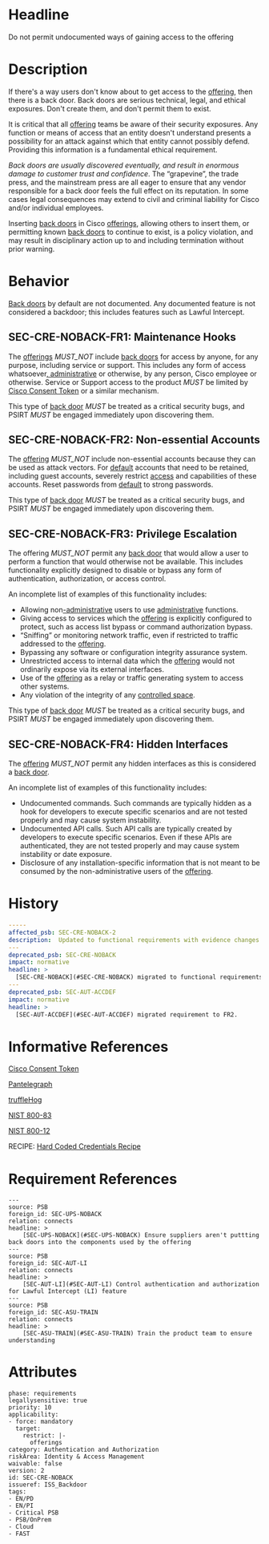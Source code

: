 # Headline

Do not permit undocumented ways of gaining access to the offering

# Description

If there's a way users don't know about to get access to the [offering](#DEF_Offering), then there is a back door. Back doors are serious technical, legal, and ethical exposures. Don't create them, and don't permit them to exist.

It is critical that all [offering](#DEF_Offering) teams be aware of their security exposures. Any function or means of access that an entity doesn't understand presents a possibility for an attack against which that entity cannot possibly defend. Providing this information is a fundamental ethical requirement.

*Back doors are usually discovered eventually, and result in enormous damage to customer trust and confidence*. The “grapevine”, the trade press, and the mainstream press are all eager to ensure that any vendor responsible for a back door feels the full effect on its reputation.  In some cases legal consequences may extend to civil and criminal liability for Cisco and/or individual employees.

Inserting [back doors](#DEF_BackDoor) in Cisco [offerings](#DEF_Offering), allowing others to insert them, or permitting known [back doors](#DEF_BackDoor) to continue to exist, is a policy violation, and may result in disciplinary action up to and including termination without prior warning.

# Behavior

[Back doors](#DEF_BackDoor) by default are not documented.  Any documented feature is not considered a backdoor; this includes features such as Lawful Intercept.

## SEC-CRE-NOBACK-FR1: Maintenance Hooks

The [offerings](#DEF_Offering) _MUST_NOT_ include [back doors](#DEF_BackDoor) for access by anyone, for any purpose, including service or support.  This includes any form of access whatsoever[, administrative](#DEF_Administrator) or otherwise, by any
person, Cisco employee or otherwise.  Service or Support access to the product _MUST_ be limited by [Cisco Consent Token](https://wiki.cisco.com/display/STOCT/Consent+Token) or a similar mechanism.

This type of [back door](#DEF_BackDoor) _MUST_ be treated as a critical security bugs, and PSIRT _MUST_ be engaged immediately upon discovering them.

## SEC-CRE-NOBACK-FR2: Non-essential Accounts

The [offering](#DEF_Offering) _MUST_NOT_ include non-essential accounts because they can be used as attack vectors. For [default](https://cserv.cisco.com/library/glossary/CG22) accounts that need to be retained, including guest accounts, severely restrict [access](https://cserv.cisco.com/library/glossary/CG71) and capabilities of these accounts.  Reset passwords from [default](https://cserv.cisco.com/library/glossary/CG22) to strong passwords.

This type of [back door](#DEF_BackDoor) _MUST_ be treated as a critical security bugs, and PSIRT _MUST_ be engaged immediately upon discovering them.

## SEC-CRE-NOBACK-FR3: Privilege Escalation

The offering _MUST_NOT_ permit any [back door](#DEF_BackDoor) that would allow a user to perform a function that would otherwise not be available. This includes functionality explicitly designed to disable or bypass any form of authentication, authorization, or access control.

An incomplete list of examples of this functionality includes:

- Allowing non[-administrative](#DEF_Administrator) users to use [administrative](#DEF_Administrator) functions.
- Giving access to services which the [offering](#DEF_Offering) is explicitly configured to protect, such as access list bypass or command authorization bypass.
- “Sniffing” or monitoring network traffic, even if restricted to traffic addressed to the [offering](#DEF_Offering).
- Bypassing any software or configuration integrity assurance system.
- Unrestricted access to internal data which the [offering](#DEF_Offering) would not ordinarily expose via its external interfaces.
- Use of the [offering](#DEF_Offering) as a relay or traffic generating system to access other systems.
- Any violation of the integrity of any [controlled space](#DEF_ControlledSpace).

This type of [back door](#DEF_BackDoor) _MUST_ be treated as a critical security bugs, and PSIRT _MUST_ be engaged immediately upon discovering them.

## SEC-CRE-NOBACK-FR4: Hidden Interfaces

The [offering](#DEF_Offering) _MUST_NOT_ permit any hidden interfaces as this is considered a [back door](#DEF_BackDoor).

An incomplete list of examples of this functionality includes:

- Undocumented commands.  Such commands are typically hidden as a hook for developers to execute specific scenarios and are not tested properly and may cause system instability.
- Undocumented API calls.  Such API calls are typically created by developers to execute specific scenarios.  Even if these APIs are authenticated, they are not tested properly and may cause system instability or date exposure.
- Disclosure of any installation-specific information that is not meant to be consumed by the non-administrative users of the [offering](#DEF_Offering).

# History

```yaml
-----
affected_psb: SEC-CRE-NOBACK-2
description:  Updated to functional requirements with evidence changes.
---
deprecated_psb: SEC-CRE-NOBACK
impact: normative
headline: >
  [SEC-CRE-NOBACK](#SEC-CRE-NOBACK) migrated to functional requirements.  Evidence changes.
---
deprecated_psb: SEC-AUT-ACCDEF
impact: normative
headline: >
  [SEC-AUT-ACCDEF](#SEC-AUT-ACCDEF) migrated requirement to FR2.
```

# Informative References

[Cisco Consent Token](https://wiki.cisco.com/display/STOCT/Consent+Token)

[Pantelegraph](https://offensive-git.cisco.com/nweigand/pantelegraph/)

[truffleHog](https://offensive-git.cisco.com/dhegglin/trufflehog)

[NIST 800-83](https://doi.org/10.6028/NIST.SP.800-83r1)

[NIST 800-12](https://doi.org/10.6028/NIST.SP.800-12r1)

RECIPE: [Hard Coded Credentials Recipe](https://cisco.sharepoint.com/Sites/CiscoProductSecurityCookbook/SitePages/Hard%20Coded%20Credentials.aspx)

# Requirement References

```
---
source: PSB
foreign_id: SEC-UPS-NOBACK
relation: connects
headline: >
    [SEC-UPS-NOBACK](#SEC-UPS-NOBACK) Ensure suppliers aren't puttting back doors into the components used by the offering
---
source: PSB
foreign_id: SEC-AUT-LI
relation: connects
headline: >
    [SEC-AUT-LI](#SEC-AUT-LI) Control authentication and authorization for Lawful Intercept (LI) feature
---
source: PSB
foreign_id: SEC-ASU-TRAIN
relation: connects
headline: >
    [SEC-ASU-TRAIN](#SEC-ASU-TRAIN) Train the product team to ensure understanding
```

# Attributes

    phase: requirements
    legallysensitive: true
    priority: 10
    applicability:
    - force: mandatory
      target:
        restrict: |-
          offerings
    category: Authentication and Authorization
    riskArea: Identity & Access Management
    waivable: false
    version: 2
    id: SEC-CRE-NOBACK
    issueref: ISS_Backdoor
    tags:
    - EN/PD
    - EN/PI
    - Critical PSB
    - PSB/OnPrem
    - Cloud
    - FAST
